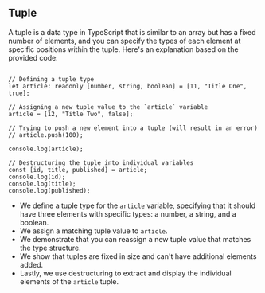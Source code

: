  ## Tuple

A tuple is a data type in TypeScript that is similar to an array but has a fixed number of elements, and you can specify the types of each element at specific positions within the tuple. Here's an explanation based on the provided code:

```tsx

// Defining a tuple type
let article: readonly [number, string, boolean] = [11, "Title One", true];

// Assigning a new tuple value to the `article` variable
article = [12, "Title Two", false];

// Trying to push a new element into a tuple (will result in an error)
// article.push(100);

console.log(article);

// Destructuring the tuple into individual variables
const [id, title, published] = article;
console.log(id);
console.log(title);
console.log(published);
```

- We define a tuple type for the `article` variable, specifying that it should have three elements with specific types: a number, a string, and a boolean.
- We assign a matching tuple value to `article`.
- We demonstrate that you can reassign a new tuple value that matches the type structure.
- We show that tuples are fixed in size and can't have additional elements added.
- Lastly, we use destructuring to extract and display the individual elements of the `article` tuple.